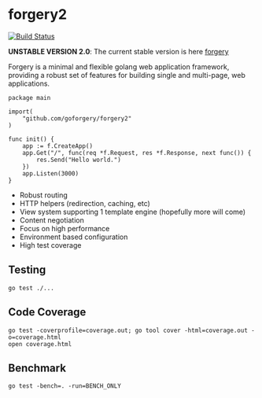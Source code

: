 # forgery2

[![Build Status](https://secure.travis-ci.org/goforgery/forgery2.png?branch=master)](http://travis-ci.org/goforgery/forgery2)

__UNSTABLE VERSION 2.0__: The current stable version is here [forgery](https://github.com/ricallinson/forgery)

Forgery is a minimal and flexible golang web application framework, providing a robust set of features for building single and multi-page, web applications.

    package main

    import(
        "github.com/goforgery/forgery2"
    )

    func init() {
        app := f.CreateApp()
        app.Get("/", func(req *f.Request, res *f.Response, next func()) {
            res.Send("Hello world.")
        })
        app.Listen(3000)
    }

* Robust routing
* HTTP helpers (redirection, caching, etc)
* View system supporting 1 template engine (hopefully more will come)
* Content negotiation
* Focus on high performance
* Environment based configuration
* High test coverage

## Testing

    go test ./...

## Code Coverage

    go test -coverprofile=coverage.out; go tool cover -html=coverage.out -o=coverage.html
    open coverage.html

## Benchmark

    go test -bench=. -run=BENCH_ONLY
